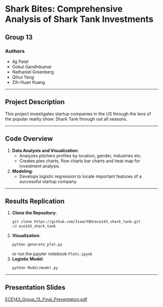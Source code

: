 # **Shark Bites: Comprehensive Analysis of Shark Tank Investments**
## **Group 13**
### **Authors**
- Ajj Patel
- Gokul Gandhikumar
- Nathaniel Greenberg
- Qihui Yang
- Zih-Huan Kuang

---

## **Project Description**
This project investigates startup companies in the US through the lens of the popular reality show: Shark Tank through out all seasons.

---

## **Code Overview**
1. **Data Analysis and Visualization**:
   - Analyzes pitchers profiles by location, gender, industries etc.
   - Creates pies charts, flow charts bar charts and heat map for investment analysis.
2. **Modeling**:
   - Develops logistic regression to locate important features of a successful startup company.
---

## **Results Replication**
1. **Clone the Repository**:
   ```bash
   git clone https://github.com/IsaacYQH/ece143_shark_tank.git
   cd ece143_shark_tank
   ```
2. **Visualization**:
   ```bash
   python generate_plot.py
   ```
   or run the jupyter notebook `Plots.ipynb`
3. **Logistic Model**
   ```bash
   python Model/model.py
   ```
---
## **Presentation Slides**
[ECE143_Group_13_Final_Presentation.pdf](https://docs.google.com/presentation/d/1PQDi8DjCNR1NgA-RA1-hRaGnez7DkwL1d8c7X96bzJg/edit?usp=sharing)
